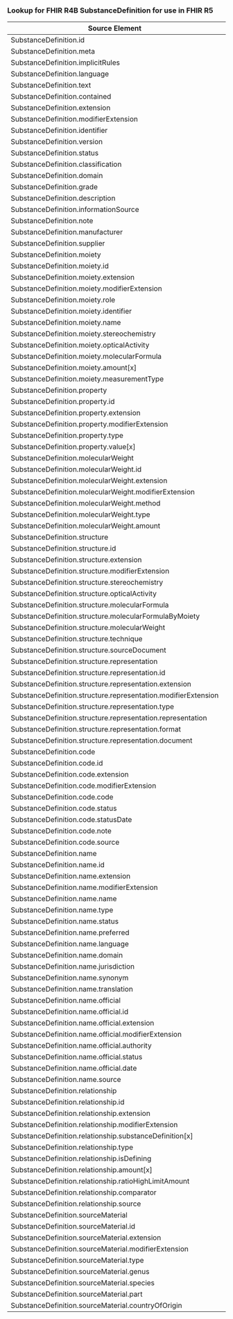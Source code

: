 ### Lookup for FHIR R4B SubstanceDefinition for use in FHIR R5

| Source Element | Usage | Target |
| -------------- | ----- | ------ |
| SubstanceDefinition.id | UseElementSameName | SubstanceDefinition.id |
| SubstanceDefinition.meta | UseElementSameName | SubstanceDefinition.meta |
| SubstanceDefinition.implicitRules | UseElementSameName | SubstanceDefinition.implicitRules |
| SubstanceDefinition.language | UseElementSameName | SubstanceDefinition.language |
| SubstanceDefinition.text | UseElementSameName | SubstanceDefinition.text |
| SubstanceDefinition.contained | UseElementSameName | SubstanceDefinition.contained |
| SubstanceDefinition.extension | UseElementSameName | SubstanceDefinition.extension |
| SubstanceDefinition.modifierExtension | UseElementSameName | SubstanceDefinition.modifierExtension |
| SubstanceDefinition.identifier | UseElementSameName | SubstanceDefinition.identifier |
| SubstanceDefinition.version | UseElementSameName | SubstanceDefinition.version |
| SubstanceDefinition.status | UseElementSameName | SubstanceDefinition.status |
| SubstanceDefinition.classification | UseElementSameName | SubstanceDefinition.classification |
| SubstanceDefinition.domain | UseElementSameName | SubstanceDefinition.domain |
| SubstanceDefinition.grade | UseElementSameName | SubstanceDefinition.grade |
| SubstanceDefinition.description | UseElementSameName | SubstanceDefinition.description |
| SubstanceDefinition.informationSource | UseElementSameName | SubstanceDefinition.informationSource |
| SubstanceDefinition.note | UseElementSameName | SubstanceDefinition.note |
| SubstanceDefinition.manufacturer | UseElementSameName | SubstanceDefinition.manufacturer |
| SubstanceDefinition.supplier | UseElementSameName | SubstanceDefinition.supplier |
| SubstanceDefinition.moiety | UseElementSameName | SubstanceDefinition.moiety |
| SubstanceDefinition.moiety.id | UseElementSameName | SubstanceDefinition.moiety.id |
| SubstanceDefinition.moiety.extension | UseElementSameName | SubstanceDefinition.moiety.extension |
| SubstanceDefinition.moiety.modifierExtension | UseElementSameName | SubstanceDefinition.moiety.modifierExtension |
| SubstanceDefinition.moiety.role | UseElementSameName | SubstanceDefinition.moiety.role |
| SubstanceDefinition.moiety.identifier | UseElementSameName | SubstanceDefinition.moiety.identifier |
| SubstanceDefinition.moiety.name | UseElementSameName | SubstanceDefinition.moiety.name |
| SubstanceDefinition.moiety.stereochemistry | UseElementSameName | SubstanceDefinition.moiety.stereochemistry |
| SubstanceDefinition.moiety.opticalActivity | UseElementSameName | SubstanceDefinition.moiety.opticalActivity |
| SubstanceDefinition.moiety.molecularFormula | UseElementSameName | SubstanceDefinition.moiety.molecularFormula |
| SubstanceDefinition.moiety.amount[x] | UseElementSameName | SubstanceDefinition.moiety.amount[x] |
| SubstanceDefinition.moiety.measurementType | UseElementSameName | SubstanceDefinition.moiety.measurementType |
| SubstanceDefinition.property | UseElementSameName | SubstanceDefinition.property |
| SubstanceDefinition.property.id | UseElementSameName | SubstanceDefinition.property.id |
| SubstanceDefinition.property.extension | UseElementSameName | SubstanceDefinition.property.extension |
| SubstanceDefinition.property.modifierExtension | UseElementSameName | SubstanceDefinition.property.modifierExtension |
| SubstanceDefinition.property.type | UseElementSameName | SubstanceDefinition.property.type |
| SubstanceDefinition.property.value[x] | UseElementSameName | SubstanceDefinition.property.value[x] |
| SubstanceDefinition.molecularWeight | UseElementSameName | SubstanceDefinition.molecularWeight |
| SubstanceDefinition.molecularWeight.id | UseElementSameName | SubstanceDefinition.molecularWeight.id |
| SubstanceDefinition.molecularWeight.extension | UseElementSameName | SubstanceDefinition.molecularWeight.extension |
| SubstanceDefinition.molecularWeight.modifierExtension | UseElementSameName | SubstanceDefinition.molecularWeight.modifierExtension |
| SubstanceDefinition.molecularWeight.method | UseElementSameName | SubstanceDefinition.molecularWeight.method |
| SubstanceDefinition.molecularWeight.type | UseElementSameName | SubstanceDefinition.molecularWeight.type |
| SubstanceDefinition.molecularWeight.amount | UseElementSameName | SubstanceDefinition.molecularWeight.amount |
| SubstanceDefinition.structure | UseElementSameName | SubstanceDefinition.structure |
| SubstanceDefinition.structure.id | UseElementSameName | SubstanceDefinition.structure.id |
| SubstanceDefinition.structure.extension | UseElementSameName | SubstanceDefinition.structure.extension |
| SubstanceDefinition.structure.modifierExtension | UseElementSameName | SubstanceDefinition.structure.modifierExtension |
| SubstanceDefinition.structure.stereochemistry | UseElementSameName | SubstanceDefinition.structure.stereochemistry |
| SubstanceDefinition.structure.opticalActivity | UseElementSameName | SubstanceDefinition.structure.opticalActivity |
| SubstanceDefinition.structure.molecularFormula | UseElementSameName | SubstanceDefinition.structure.molecularFormula |
| SubstanceDefinition.structure.molecularFormulaByMoiety | UseElementSameName | SubstanceDefinition.structure.molecularFormulaByMoiety |
| SubstanceDefinition.structure.molecularWeight | UseElementSameName | SubstanceDefinition.structure.molecularWeight |
| SubstanceDefinition.structure.technique | UseElementSameName | SubstanceDefinition.structure.technique |
| SubstanceDefinition.structure.sourceDocument | UseElementSameName | SubstanceDefinition.structure.sourceDocument |
| SubstanceDefinition.structure.representation | UseElementSameName | SubstanceDefinition.structure.representation |
| SubstanceDefinition.structure.representation.id | UseElementSameName | SubstanceDefinition.structure.representation.id |
| SubstanceDefinition.structure.representation.extension | UseElementSameName | SubstanceDefinition.structure.representation.extension |
| SubstanceDefinition.structure.representation.modifierExtension | UseElementSameName | SubstanceDefinition.structure.representation.modifierExtension |
| SubstanceDefinition.structure.representation.type | UseElementSameName | SubstanceDefinition.structure.representation.type |
| SubstanceDefinition.structure.representation.representation | UseElementSameName | SubstanceDefinition.structure.representation.representation |
| SubstanceDefinition.structure.representation.format | UseElementSameName | SubstanceDefinition.structure.representation.format |
| SubstanceDefinition.structure.representation.document | UseElementSameName | SubstanceDefinition.structure.representation.document |
| SubstanceDefinition.code | UseElementSameName | SubstanceDefinition.code |
| SubstanceDefinition.code.id | UseElementSameName | SubstanceDefinition.code.id |
| SubstanceDefinition.code.extension | UseElementSameName | SubstanceDefinition.code.extension |
| SubstanceDefinition.code.modifierExtension | UseElementSameName | SubstanceDefinition.code.modifierExtension |
| SubstanceDefinition.code.code | UseElementSameName | SubstanceDefinition.code.code |
| SubstanceDefinition.code.status | UseElementSameName | SubstanceDefinition.code.status |
| SubstanceDefinition.code.statusDate | UseElementSameName | SubstanceDefinition.code.statusDate |
| SubstanceDefinition.code.note | UseElementSameName | SubstanceDefinition.code.note |
| SubstanceDefinition.code.source | UseElementSameName | SubstanceDefinition.code.source |
| SubstanceDefinition.name | UseElementSameName | SubstanceDefinition.name |
| SubstanceDefinition.name.id | UseElementSameName | SubstanceDefinition.name.id |
| SubstanceDefinition.name.extension | UseElementSameName | SubstanceDefinition.name.extension |
| SubstanceDefinition.name.modifierExtension | UseElementSameName | SubstanceDefinition.name.modifierExtension |
| SubstanceDefinition.name.name | UseElementSameName | SubstanceDefinition.name.name |
| SubstanceDefinition.name.type | UseElementSameName | SubstanceDefinition.name.type |
| SubstanceDefinition.name.status | UseElementSameName | SubstanceDefinition.name.status |
| SubstanceDefinition.name.preferred | UseElementSameName | SubstanceDefinition.name.preferred |
| SubstanceDefinition.name.language | UseElementSameName | SubstanceDefinition.name.language |
| SubstanceDefinition.name.domain | UseElementSameName | SubstanceDefinition.name.domain |
| SubstanceDefinition.name.jurisdiction | UseElementSameName | SubstanceDefinition.name.jurisdiction |
| SubstanceDefinition.name.synonym | UseElementSameName | SubstanceDefinition.name.synonym |
| SubstanceDefinition.name.translation | UseElementSameName | SubstanceDefinition.name.translation |
| SubstanceDefinition.name.official | UseElementSameName | SubstanceDefinition.name.official |
| SubstanceDefinition.name.official.id | UseElementSameName | SubstanceDefinition.name.official.id |
| SubstanceDefinition.name.official.extension | UseElementSameName | SubstanceDefinition.name.official.extension |
| SubstanceDefinition.name.official.modifierExtension | UseElementSameName | SubstanceDefinition.name.official.modifierExtension |
| SubstanceDefinition.name.official.authority | UseElementSameName | SubstanceDefinition.name.official.authority |
| SubstanceDefinition.name.official.status | UseElementSameName | SubstanceDefinition.name.official.status |
| SubstanceDefinition.name.official.date | UseElementSameName | SubstanceDefinition.name.official.date |
| SubstanceDefinition.name.source | UseElementSameName | SubstanceDefinition.name.source |
| SubstanceDefinition.relationship | UseElementSameName | SubstanceDefinition.relationship |
| SubstanceDefinition.relationship.id | UseElementSameName | SubstanceDefinition.relationship.id |
| SubstanceDefinition.relationship.extension | UseElementSameName | SubstanceDefinition.relationship.extension |
| SubstanceDefinition.relationship.modifierExtension | UseElementSameName | SubstanceDefinition.relationship.modifierExtension |
| SubstanceDefinition.relationship.substanceDefinition[x] | UseElementSameName | SubstanceDefinition.relationship.substanceDefinition[x] |
| SubstanceDefinition.relationship.type | UseElementSameName | SubstanceDefinition.relationship.type |
| SubstanceDefinition.relationship.isDefining | UseElementSameName | SubstanceDefinition.relationship.isDefining |
| SubstanceDefinition.relationship.amount[x] | UseElementSameName | SubstanceDefinition.relationship.amount[x] |
| SubstanceDefinition.relationship.ratioHighLimitAmount | UseElementSameName | SubstanceDefinition.relationship.ratioHighLimitAmount |
| SubstanceDefinition.relationship.comparator | UseElementSameName | SubstanceDefinition.relationship.comparator |
| SubstanceDefinition.relationship.source | UseElementSameName | SubstanceDefinition.relationship.source |
| SubstanceDefinition.sourceMaterial | UseElementSameName | SubstanceDefinition.sourceMaterial |
| SubstanceDefinition.sourceMaterial.id | UseElementSameName | SubstanceDefinition.sourceMaterial.id |
| SubstanceDefinition.sourceMaterial.extension | UseElementSameName | SubstanceDefinition.sourceMaterial.extension |
| SubstanceDefinition.sourceMaterial.modifierExtension | UseElementSameName | SubstanceDefinition.sourceMaterial.modifierExtension |
| SubstanceDefinition.sourceMaterial.type | UseElementSameName | SubstanceDefinition.sourceMaterial.type |
| SubstanceDefinition.sourceMaterial.genus | UseElementSameName | SubstanceDefinition.sourceMaterial.genus |
| SubstanceDefinition.sourceMaterial.species | UseElementSameName | SubstanceDefinition.sourceMaterial.species |
| SubstanceDefinition.sourceMaterial.part | UseElementSameName | SubstanceDefinition.sourceMaterial.part |
| SubstanceDefinition.sourceMaterial.countryOfOrigin | UseElementSameName | SubstanceDefinition.sourceMaterial.countryOfOrigin |
